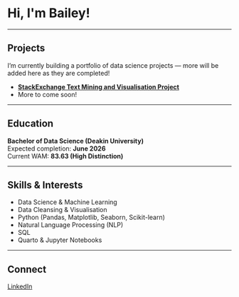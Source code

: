 # Hi, I'm Bailey!

---

## Projects

I’m currently building a portfolio of data science projects — more will be added here as they are completed!

- **[StackExchange Text Mining and Visualisation Project](https://github.com/BaileyLMulcahy/stackexchange-text-analysis)**
- More to come soon!

---

## Education

**Bachelor of Data Science (Deakin University)**  
Expected completion: **June 2026**  
Current WAM: **83.63 (High Distinction)**  

---

## Skills & Interests

- Data Science & Machine Learning  
- Data Cleansing & Visualisation  
- Python (Pandas, Matplotlib, Seaborn, Scikit-learn)  
- Natural Language Processing (NLP)  
- SQL
- Quarto & Jupyter Notebooks

---

## Connect

[LinkedIn](https://www.linkedin.com/in/bailey-mulcahy/)
